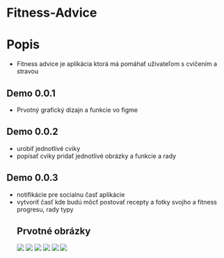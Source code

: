 # Fitness-Advice
<h1>Popis</h1>
<ul>
  <li>Fitness advice je aplikácia ktorá má pomáhať uživateľom s cvičením a stravou</li>
 </ul>
 <h2>Demo 0.0.1</h2>
 <ul>
  <li>Prvotný grafický dizajn a funkcie vo figme</li>
 </ul>
 <h2>Demo 0.0.2</h2>
 <ul>
  <li>urobiť jednotlivé cviky</li>
  <li>popísať cviky pridať jednotlivé obrázky a funkcie a rady</li>
 </ul>
 <h2>Demo 0.0.3</h2>
 <ul>
  <li>notifikácie pre socialnu časť aplikácie</li>
  <li>vytvoriť časť kde budú môcť postovať recepty a fotky svojho a fitness progresu, rady typy</li>
 </li>
 <h2>Prvotné obrázky</h2>
 <img src="https://user-images.githubusercontent.com/91307618/155673804-4406022a-6031-4dc2-82e9-771eae0c12d6.png">
 <img src="https://user-images.githubusercontent.com/91307618/155673931-e2af2fdb-93bb-47ef-9505-ec16c09bc374.png">
 <img src="https://user-images.githubusercontent.com/91307618/155674056-38060f48-48dd-4408-a95f-3af48990b7e1.png">
 <img src="https://user-images.githubusercontent.com/91307618/155674194-01b1fc72-6164-48e0-be1d-b1fdb5629cf0.png">
 <img src="https://user-images.githubusercontent.com/91307618/155674864-2eaf51cd-24cf-48ec-b587-c92bfe547611.png>


 <h2>Loading screen a Log In/register screen</h2>
 
  <img src="https://user-images.githubusercontent.com/91307618/155674717-322675b4-5db8-4622-8cb0-bc87c6a976c4.png">
  <img src="https://user-images.githubusercontent.com/91307618/155674604-f517812b-97b1-4e34-83c1-26a43f92401f.png">

